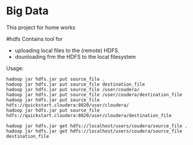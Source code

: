 # Big Data
This project for home works

#hdfs 
Contains tool for 
- uploading local files to the (remote) HDFS. 
- dounloading frm the HDFS to the local filesystem

Usage:

	hadoop jar hdfs.jar put source_file .
	hadoop jar hdfs.jar put source_file destination_file
	hadoop jar hdfs.jar put source_file /user/coudera/
	hadoop jar hdfs.jar put source_file /user/coudera/destination_file
	hadoop jar hdfs.jar put source_file hdfs://quickstart.cloudera:8020/user/cloudera/
	hadoop jar hdfs.jar put source_file hdfs://quickstart.cloudera:8020/user/cloudera/destination_file

	hadoop jar hdfs.jar get hdfs://localhost/users/coudera/source_file .
	hadoop jar hdfs.jar get hdfs://localhost/users/coudera/source_file destination_file
